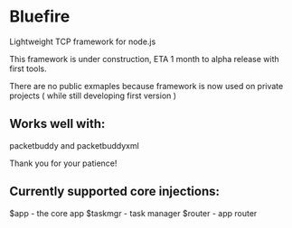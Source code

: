 Bluefire
========

Lightweight TCP framework for node.js

This framework is under construction, ETA 1 month to alpha release with first tools.

There are no public exmaples because framework is now used on private projects ( while still developing first version )

Works well with:
----------------

packetbuddy and packetbuddyxml

Thank you for your patience!

Currently supported core injections:
------------------------------------

$app - the core app
$taskmgr - task manager
$router - app router